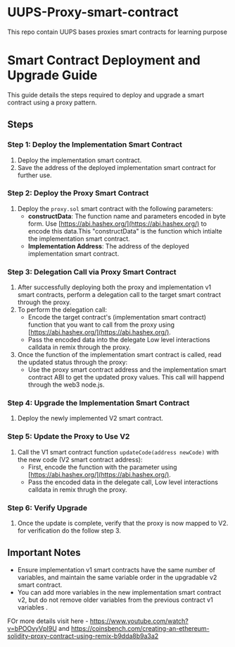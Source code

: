 # UUPS-Proxy-smart-contract
This repo contain UUPS bases proxies smart contracts for learning purpose


# Smart Contract Deployment and Upgrade Guide

This guide details the steps required to deploy and upgrade a smart contract using a proxy pattern.

## Steps

### Step 1: Deploy the Implementation Smart Contract

1. Deploy the implementation smart contract.
2. Save the address of the deployed implementation smart contract for further use.

### Step 2: Deploy the Proxy Smart Contract

1. Deploy the `proxy.sol` smart contract with the following parameters:
    - **constructData**: The function name and parameters encoded in byte form. Use [https://abi.hashex.org/](https://abi.hashex.org/) to encode this data.This "constructData" is the function which intialte the implementation smart contract.
    - **Implementation Address**: The address of the deployed implementation smart contract.

### Step 3: Delegation Call via Proxy Smart Contract

1. After successfully deploying both the proxy and implementation v1 smart contracts, perform a delegation call to the target smart contract through the proxy.
2. To perform the delegation call:
    - Encode the target contract's (implementation smart contract) function that you want to call from the proxy using [https://abi.hashex.org/](https://abi.hashex.org/).
    - Pass the encoded data into the delegate Low level interactions calldata in remix through the proxy.
3. Once the function of the implementation smart contract is called, read the updated status through the proxy:
    - Use the proxy smart contract address and the implementation smart contract ABI to get the updated proxy values. This call will happend through the web3 node.js.

### Step 4: Upgrade the Implementation Smart Contract

1. Deploy the newly implemented V2 smart contract.

### Step 5: Update the Proxy to Use V2

1. Call the V1 smart contract function `updateCode(address newCode)` with the new code (V2 smart contract address):
    - First, encode the function with the parameter using [https://abi.hashex.org/](https://abi.hashex.org/).
    - Pass the encoded data in the delegate call,  Low level interactions calldata in remix thrugh the proxy.

### Step 6: Verify Upgrade

1. Once the update is complete, verify that the proxy is now mapped to V2. for verification do the follow step 3.

## Important Notes

- Ensure implementation v1 smart contracts have the same number of variables, and maintain the same variable order in the upgradable v2 smart contract.
- You can add more variables in the new implementation smart contract v2, but do not remove older variables from the previous contract v1 variables .


FOr more details visit here - https://www.youtube.com/watch?v=bPOOvyVpI9U and https://coinsbench.com/creating-an-ethereum-solidity-proxy-contract-using-remix-b9dda8b9a3a2

